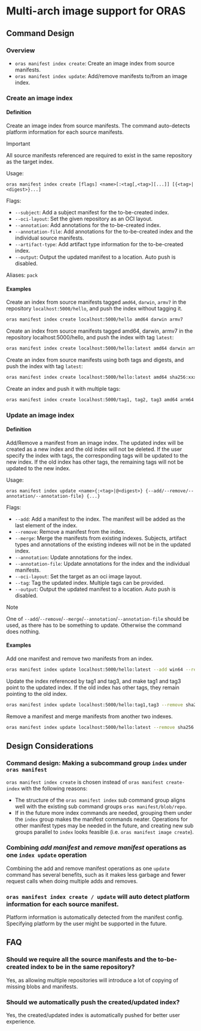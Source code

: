 # Multi-arch image support for ORAS

## Command Design

### Overview

- `oras manifest index create`: Create an image index from source manifests. 
- `oras manifest index update`: Add/remove manifests to/from an image index.

### Create an image index

#### Definition

Create an image index from source manifests. The command auto-detects platform information for each source manifests.

> [!IMPORTANT]
> All source manifests referenced are required to exist in the same repository as the target index.

Usage:
```
oras manifest index create [flags] <name>[:<tag[,<tag>][...]] [{<tag>|<digest>}...]
```

Flags:

- `--subject`: Add a subject manifest for the to-be-created index.
- `--oci-layout`: Set the given repository as an OCI layout.
- `--annotation`: Add annotations for the to-be-created index.
- `--annotation-file`: Add annotations for the to-be-created index and the individual source manifests.
- `--artifact-type`: Add artifact type information for the to-be-created index.
- `--output`: Output the updated manifest to a location. Auto push is disabled.

Aliases: `pack`

#### Examples

Create an index from source manifests tagged `amd64`, `darwin`, `armv7` in the repository `localhost:5000/hello`, and push the index without tagging it.

```sh
oras manifest index create localhost:5000/hello amd64 darwin armv7
```

Create an index from source manifests tagged amd64, darwin, armv7 in the repository localhost:5000/hello, and push the index with tag `latest`:

```sh
oras manifest index create localhost:5000/hello:latest amd64 darwin armv7
```

Create an index from source manifests using both tags and digests, and push the index with tag `latest`:

```sh
oras manifest index create localhost:5000/hello:latest amd64 sha256:xxx armv7
```

Create an index and push it with multiple tags:

```sh
oras manifest index create localhost:5000/tag1, tag2, tag3 amd64 arm64 sha256:xxx
```

### Update an image index

#### Definition

Add/Remove a manifest from an image index. The updated index will be created as a new index and the old index will not be deleted. 
If the user specify the index with tags, the corresponding tags will be updated to the new index. If the old index has other tags, the remaining tags will not be updated to the new index.

Usage:

```
oras manifest index update <name>{:<tag>|@<digest>} {--add/--remove/--annotation/--annotation-file} {...}
```

Flags:

- `--add`: Add a manifest to the index. The manifest will be added as the last element of the index.
- `--remove`: Remove a manifest from the index.
- `--merge`: Merge the manifests from existing indexes. Subjects, artifact types and annotations of the existing indexes will not be in the updated index.
- `--annotation`: Update annotations for the index.
- `--annotation-file`: Update annotations for the index and the individual manifests.
- `--oci-layout`: Set the target as an oci image layout.
- `--tag`: Tag the updated index. Multiple tags can be provided.
- `--output`: Output the updated manifest to a location. Auto push is disabled.

> [!NOTE]
> One of `--add`/`--remove`/`--merge`/`--annotation`/`--annotation-file` should be used, as there has to be something to update. Otherwise the command does nothing.

#### Examples

Add one manifest and remove two manifests from an index.

```sh
oras manifest index update localhost:5000/hello:latest --add win64 --remove sha256:xxx --remove arm64
```

Update the index referenced by tag1 and tag3, and make tag1 and tag3 point to the
updated index. If the old index has other tags, they remain pointing to the old index.

```sh
oras manifest index update localhost:5000/hello:tag1,tag3 --remove sha256:xxx --remove sha256:xxx --add s390x
```

Remove a manifest and merge manifests from another two indexes.

```sh
oras manifest index update localhost:5000/hello:latest --remove sha256:xxx --merge index01 index02
```

## Design Considerations

### Command design: Making a subcommand group `index` under `oras manifest`

`oras manifest index create` is chosen instead of `oras manifest create-index` with the following reasons:
* The structure of the `oras manifest index` sub command group aligns well with the existing sub command groups `oras manifest/blob/repo`.
* If in the future more index commands are needed, grouping them under the `index` group makes the manifest commands neater. Operations for other manifest types may be needed in the future, and creating new sub groups parallel to `index` looks feasible (i.e. `oras manifest image create`).

### Combining _add manifest_ and _remove manifest_ operations as one `index update` operation

Combining the add and remove manifest operations as one `update` command has several benefits, such as it makes less garbage and fewer request calls when doing multiple adds and removes.

### `oras manifest index create / update` will auto detect platform information for each source manifest.

Platform information is automatically detected from the manifest config. Specifying
platform by the user might be supported in the future.

## FAQ

### Should we require all the source manifests and the to-be-created index to be in the same repository?

Yes, as allowing multiple repositories will introduce a lot of copying of missing blobs and manifests.

### Should we automatically push the created/updated index?

Yes, the created/updated index is automatically pushed for better user experience.
